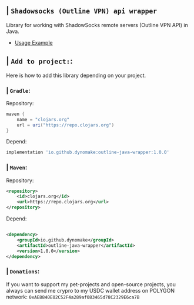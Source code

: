 ## | `Shadowsocks (Outline VPN) api wrapper`
Library for working with ShadowSocks remote servers (Outline VPN API) in Java.
* [Usage Example](https://github.com/dynomake/outline-java-wrapper/blob/master/.github/USAGE.md)

## | `Add to project:`:
Here is how to add this library depending on your project.
### | `Gradle`:
Repository:
```groovy
maven {
    name = "clojars.org"
    url = uri("https://repo.clojars.org")
}
```
Depend:
```groovy
implementation 'io.github.dynomake:outline-java-wrapper:1.0.0'
```

### | `Maven`:

Repository:

```xml
<repository>
    <id>clojars.org</id>
    <url>https://repo.clojars.org</url>
</repository>
```

Depend:

```xml

<dependency>
    <groupId>io.github.dynomake</groupId>
    <artifactId>outline-java-wrapper</artifactId>
    <version>1.0.0</version>
</dependency>
```

### | `Donations`:
If you want to support my pet-projects and open-source projects, you always can send me crypro to my USDC wallet address on POLYGON network: `0xAE8840E02C52F4a289af083465d78C2329E6ca7B`